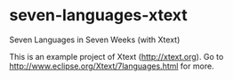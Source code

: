 seven-languages-xtext
=====================

Seven Languages in Seven Weeks (with Xtext)

This is an example project of Xtext (http://xtext.org). 
Go to http://www.eclipse.org/Xtext/7languages.html for more.


